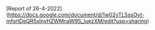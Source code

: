  [Report of 26-4-2022] (https://docs.google.com/document/d/1w02yTL5ssOyt-mfsrtDeQR5xlnyHZWMnaW9S_luezXM/edit?usp=sharing)
